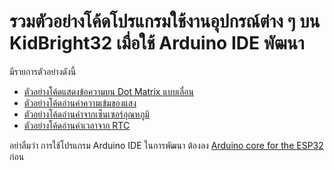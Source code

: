 # รวมตัวอย่างโค้ดโปรแกรมใช้งานอุปกรณ์ต่าง ๆ บน KidBright32 เมื่อใช้ Arduino IDE พัฒนา

มีรายการตัวอย่างดังนี้

 * [ตัวอย่างโค้ดแสดงข้อความบน Dot Matrix แบบเลื่อน](./example/DotMatrix_text_scroll)
 * [ตัวอย่างโค้ดอ่านค่าความเข้มของแสง](./example/LDR_read_light)
 * [ตัวอย่างโค้ดอ่านค่าจากเซ็นเซอร์อุณหภูมิ](./example/LM73_read_temperature)
 * [ตัวอย่างโค้ดอ่านค่าเวลาจาก RTC](./example/RTC_read_set_time)

 อย่าลืมว่า การใช้โปรแกรม Arduino IDE ในการพัฒนา ต้องลง [Arduino core for the ESP32](https://github.com/espressif/arduino-esp32) ก่อน